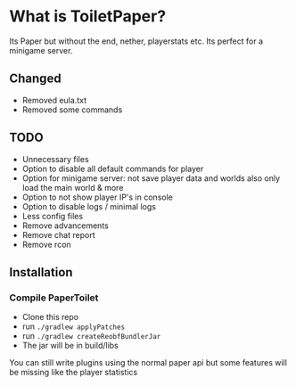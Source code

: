 # What is ToiletPaper?
Its Paper but without the end, nether, playerstats etc.
Its perfect for a minigame server.

## Changed
- Removed eula.txt
- Removed some commands

## TODO
- Unnecessary files 
- Option to disable all default commands for player
- Option for minigame server: not save player data and worlds also only load the main world & more
- Option to not show player IP's in console
- Option to disable logs / minimal logs
- Less config files
- Remove advancements
- Remove chat report
- Remove rcon

## Installation

### Compile PaperToilet
- Clone this repo
- run `./gradlew applyPatches`
- run `./gradlew createReobfBundlerJar`
- The jar will be in build/libs

You can still write plugins using the normal paper api but some features will be missing like the player statistics
